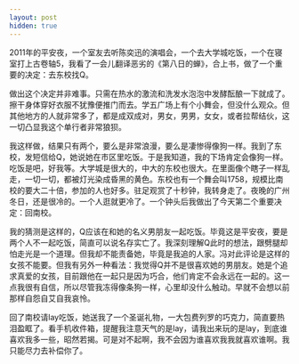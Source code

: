 ```yaml
---
layout: post
hidden: true
---
```

2011年的平安夜，一个室友去听陈奕迅的演唱会，一个去大学城吃饭，一个在寝室打上古卷轴5，我看了一会儿翻译恶劣的《第八日的蝉》，合上书，做了一个重要的决定：去东校找Q。

做出这个决定并非难事。只需在热水的激流和洗发水泡泡中发酵酝酿一下就成了。擦干身体穿好衣服不犹豫便推门而去。学五广场上有个小舞会，但没什么观众。但其他地方的人就非常多了，都是成双成对，男女，男男，女女，或者拉帮结伙，这一切凸显我这个单行者非常狼狈。

我这样做，结果只有两个，要么是非常浪漫，要么是凄惨得像狗一样。我到了东校，发短信给Q，她说她在市区里吃饭。于是我知道，我的下场肯定会像狗一样。吃饭是吧，好我等。大学城是很大的，中大的东校也很大。在里面像个瞎子一样乱走，一切一切，都被灯光染成昏黑的黄色。东校也有一个舞会叫1758，规模比南校的要大二十倍，参加的人也好多。驻足观赏了十秒钟，我转身走了。夜晚的广州冬日，还是很冷的。一个人逛就更冷了。一个钟头后我做出了今天第二个重要决定：回南校。

我的猜测是这样的，Q应该在和她的名义男朋友一起吃饭。毕竟这是平安夜，要是两个人不一起吃饭，简直可以说名存实亡了。我深刻理解Q此时的想法，跟劈腿却怕走光是一个道理。但我却不能责备她，毕竟是我追的人家。冯对此评论是这样的女孩不能要。但我有另外一种看法：我觉得Q并不是很喜欢她的男朋友。她是个追求真爱的女孩，目前跟他在一起只是因为巧合，他们肯定不会永远在一起的。这一点我很有自信，所以尽管我冻得像条狗一样，心里却没什么触动。早就不会想以前那样自怨自艾自我哀怜。

回了南校请lay吃饭，她送我了一个圣诞礼物，一大包费列罗的巧克力，简直要热泪盈眶了。看手机收件箱，提醒我注意天气的是lay，请我出来玩的是lay，到底谁喜欢我多一些，昭然若揭。可是对不起啊，我不会因为谁喜欢我我就喜欢谁啊。我只能尽力去补偿你了。